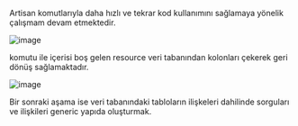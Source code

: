 Artisan komutlarıyla daha hızlı ve tekrar kod kullanımını sağlamaya yönelik çalışmam devam etmektedir.

![image](https://user-images.githubusercontent.com/67479334/114729896-0f4fe600-9d49-11eb-9fb9-175ab111bf47.png)

komutu ile içerisi boş gelen resource veri tabanından kolonları çekerek geri dönüş sağlamaktadır.

![image](https://user-images.githubusercontent.com/67479334/114730026-2c84b480-9d49-11eb-860a-8bc2d610c3a7.png)

Bir sonraki aşama ise veri tabanındaki tabloların ilişkeleri dahilinde sorguları ve ilişkileri generic yapıda oluşturmak.
